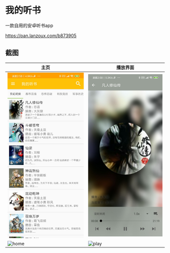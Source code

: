 # 我的听书

一款自用的安卓听书app

https://pan.lanzoux.com/b873905

## 截图

主页 | 播放界面
---------|---------
![home](https://raw.githubusercontent.com/liu673cn/tingshu/main/art/home.jpg) | ![play](https://raw.githubusercontent.com/liu673cn/tingshu/main/art/play.jpg)
![home](https://raw.githubusercontent.com/liu673cn/book/main/img/y01.jpg) | ![play](https://raw.githubusercontent.com/liu673cn/book/main/img/y02.jpg)
